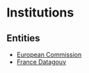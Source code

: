 # Institutions

## Entities

* [European Commission](european-commission/european-commission.md)
* [France Datagouv](france-datagouv/france-datagouv.md)
